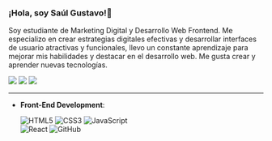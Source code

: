 ### ¡Hola, soy Saúl Gustavo!👋 
Soy estudiante de Marketing Digital y Desarrollo Web Frontend. Me especializo en crear estrategias digitales efectivas y desarrollar interfaces de usuario atractivas y funcionales, llevo un constante aprendizaje para mejorar mis habilidades y destacar en el desarrollo web. 
Me gusta crear y aprender nuevas tecnologías.

<a href="https://twitter.com/Gust4av3txc01"><img src="https://img.shields.io/badge/Twitter-1DA1F2?style=for-the-badge&logo=twitter&logoColor=white"></a>
<a href="https://www.linkedin.com/in/saul-dev/"><img src="https://img.shields.io/badge/LinkedIn-0077B5?style=for-the-badge&logo=linkedin&logoColor=white"></a>
<a href="https://github.com/Saul-Gustavo"><img src="https://img.shields.io/badge/GitHub-100000?style=for-the-badge&logo=github&logoColor=white"/></a>

<hr/>

- **Front-End Development**:

   ![HTML5](https://img.shields.io/badge/HTML5%20-%23E34F26.svg?style=for-the-badge&logo=html5&logoColor=white) 
   ![CSS3](https://img.shields.io/badge/CSS%20-%231572B6.svg?style=for-the-badge&logo=css3&logoColor=white)
   ![JavaScript](https://img.shields.io/badge/JavaScript%20-%23F7DF1E.svg?style=for-the-badge&logo=javascript&logoColor=black) <br/>
  ![React](https://img.shields.io/badge/React-20232A?style=for-the-badge&logo=react&logoColor=61DAFB)
  ![GitHub](https://img.shields.io/badge/github-%23121011.svg?style=for-the-badge&logo=github&logoColor=white)



   <!--![Git](https://img.shields.io/badge/git-%23F05033.svg?style=for-the-badge&logo=git&logoColor=white)
  **Control de Versiones**:-->
   


<!--
**Saul-Gustavo/Saul-Gustavo** is a ✨ _special_ ✨ repository because its `README.md` (this file) appears on your GitHub profile.

Here are some ideas to get you started:

- 🔭 I’m currently working on ...
- 🌱 I’m currently learning ...
- 👯 I’m looking to collaborate on ...
- 🤔 I’m looking for help with ...
- 💬 Ask me about ...
- 📫 How to reach me: ...
- 😄 Pronouns: ...
- ⚡ Fun fact: ...
-->
